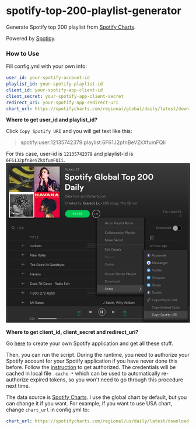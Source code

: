 # spotify-top-200-playlist-generator
Generate Spotify top 200 playlist from [Spotify Charts](https://spotifycharts.com).

Powered by [Spotipy](https://github.com/plamere/spotipy). 

### How to Use

Fill config.yml with your own info:

```yaml
user_id: your-spotify-account-id
playlist_id: your-spotify-playlist-id
client_id: your-spotify-app-client-id
client_secret: your-spotify-app-client-secret
redirect_uri: your-spotify-app-redirect-uri
chart_url: https://spotifycharts.com/regional/global/daily/latest/download
```

 **Where to get user_id and playlist_id?**

Click `Copy Spotify URI` and you will get text like this:

> spotify:user:12135742379:playlist:6F61J2pfnBeVZkXfumFQIi

For this case, user-id is `12135742379` and playlist-id is `6F61J2pfnBeVZkXfumFQIi`.
![](https://github.com/GraysonLiu/spotify-top-200-playlist-generator/blob/master/get-user-id-and-playlist-id.png)

**Where to get client_id, client_secret and redirect_uri?**

Go [here](https://developer.spotify.com/my-applications) to create your own Spotify application and get all these stuff.

Then, you can run the script. During the runtime, you need to authorize your Spotify account for your Spotify application if you have never done this before. Follow the [instruction](http://spotipy.readthedocs.io/en/latest/#authorized-requests) to get authorized. The credentials will be cached in local file `.cache-*` which can be used to automatically re-authorize expired tokens, so you won't need to go through this procedure next time.

The data source is [Spotify Charts](https://spotifycharts.com). I use the global chart by default, but you can change it if you want. For example, if you want to use USA chart, change `chart_url` in config.yml to:

```yaml
chart_url: https://spotifycharts.com/regional/us/daily/latest/download
```






